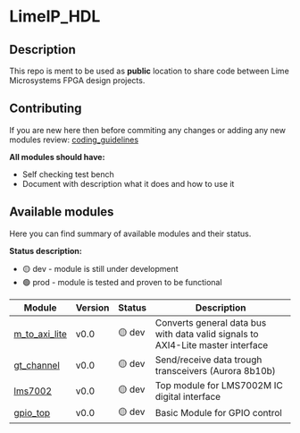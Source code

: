 # LimeIP_HDL

## Description
This repo is ment to be used as **public** location to share code between Lime Microsystems FPGA design projects. 

## Contributing
If you are new here then before commiting any changes or adding any new modules review:
 [coding_guidelines](https://github.com/myriadrf/LimeIP_HDL/blob/main/doc/coding_guidelines.md)

**All modules should have:**
- Self checking test bench
- Document with description what it does and how to use it

## Available modules
Here you can find summary of available modules and their status. <br>

**Status description:** <br>
- :yellow_circle: dev  - module is still under development <br>
- :green_circle: prod - module is tested and proven to be functional

| Module | Version | Status | Description |
| ---  | --- | --- | --- |
|[m_to_axi_lite](https://github.com/myriadrf/LimeIP_HDL/tree/main/m_to_axi_lite)| v0.0 | :yellow_circle: dev | Converts general data bus with data valid signals to AXI4-Lite master interface |
|[gt_channel](https://github.com/myriadrf/LimeIP_HDL/tree/main/gt_channel)| v0.0 | :yellow_circle: dev | Send/receive data trough transceivers (Aurora 8b10b) |
|[lms7002](https://github.com/myriadrf/LimeIP_HDL/tree/main/lms7002)| v0.0 | :yellow_circle: dev | Top module for LMS7002M IC digital interface |
|[gpio_top](https://github.com/myriadrf/LimeIP_HDL/tree/main/gpio_top)| v0.0 | :yellow_circle: dev | Basic Module for GPIO control

